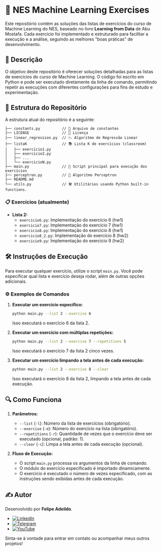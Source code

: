 # 📘 NES Machine Learning Exercises

Este repositório contém as soluções das listas de exercícios do curso de Machine Learning do NES, baseado no livro **Learning from Data** de Abu Mostafa. Cada exercício foi implementado e estruturado para facilitar a execução e a análise, seguindo as melhores "boas práticas" de desenvolvimento.

## 📝 Descrição

O objetivo deste repositório é oferecer soluções detalhadas para as listas de exercícios do curso de Machine Learning. O código foi escrito em Python e pode ser executado diretamente da linha de comando, permitindo repetir as execuções com diferentes configurações para fins de estudo e experimentação.

## 📂 Estrutura do Repositório

A estrutura atual do repositório é a seguinte:

```
├── constants.py          // 📌 Arquivo de constantes
├── LICENSE               // 📜 Licença
├── linear_regression.py  // 📉 Algoritmo de Regressão Linear
├── listaK                // 📚 Lista K de exercícios (classroom)
│   ├── exercicio1.py
│   ├── exercicio2.py
│   ├── ...
│   └── exercicioN.py
├── main.py               // 🚀 Script principal para execução dos exercícios
├── perceptron.py         // 🤖 Algoritmo Perceptron
├── README.md
└── utils.py              // 🛠️ Utilitários usando Python built-in functions.
```

### 📋 Exercícios (atualmente)

- **Lista 2:**
  - `exercicio6.py`: Implementação do exercício 6 (hw1)
  - `exercicio7.py`: Implementação do exercício 7 (hw1)
  - `exercicio8.py`: Implementação do exercício 8 (hw1)
  - `exercicio8_2.py`: Implementação do exercício 8 (hw2)
  - `exercicio9.py`: Implementação do exercício 9 (hw2)

## 🛠️ Instruções de Execução

Para executar qualquer exercício, utilize o script `main.py`. Você pode especificar qual lista e exercício deseja rodar, além de outras opções adicionais.

### ⚙️ Exemplos de Comandos

1. **Executar um exercício específico:**

   ```bash
   python main.py --list 2 --exercise 6
   ```

   Isso executará o exercício 6 da lista 2.

2. **Executar um exercício com múltiplas repetições:**

   ```bash
   python main.py --list 2 --exercise 7 --repetitions 5
   ```

   Isso executará o exercício 7 da lista 2 cinco vezes.

3. **Executar um exercício limpando a tela antes de cada execução:**

   ```bash
   python main.py --list 2 --exercise 8 --clear
   ```

   Isso executará o exercício 8 da lista 2, limpando a tela antes de cada execução.

## 🔍 Como Funciona

1. **Parâmetros:**

   - `--list` (`-l`): Número da lista de exercícios (obrigatório).
   - `--exercise` (`-e`): Número do exercício na lista (obrigatório).
   - `--repetitions` (`-r`): Quantidade de vezes que o exercício deve ser executado (opcional, padrão: 1).
   - `--clear` (`-c`): Limpa a tela antes de cada execução (opcional).

2. **Fluxo de Execução:**
   - O script `main.py` processa os argumentos da linha de comando.
   - O módulo do exercício especificado é importado dinamicamente.
   - O exercício é executado o número de vezes especificado, com as instruções sendo exibidas antes de cada execução.

## ✍️ Autor

Desenvolvido por **Felipe Adeildo**.

- [![LinkedIn](https://img.shields.io/badge/-LinkedIn-0077B5?style=for-the-badge&logo=LinkedIn&logoColor=white)](https://www.linkedin.com/in/felipeadeildo)
- [![Telegram](https://img.shields.io/badge/-Telegram-2CA5E0?style=for-the-badge&logo=Telegram&logoColor=white)](https://t.me/felipeadeildo)
- [![YouTube](https://img.shields.io/badge/-YouTube-FF0000?style=for-the-badge&logo=YouTube&logoColor=white)](https://www.youtube.com/@felipeadeildo)

Sinta-se à vontade para entrar em contato ou acompanhar meus outros projetos!
